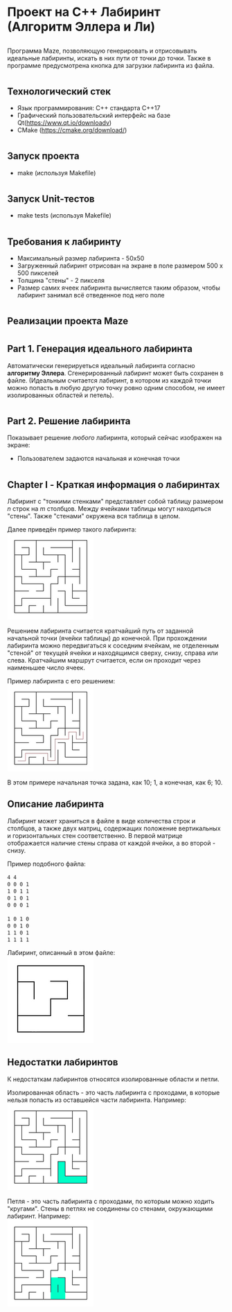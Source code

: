 # Проект на С++ Лабиринт (Алгоритм Эллера и Ли)
##
Программа Maze, позволяющую генерировать и отрисовывать идеальные лабиринты, искать в них пути от точки до точки.
Также в программе предусмотрена кнопка для загрузки лабиринта из файла.

#
## Технологический стек
- Язык программирования: C++ стандарта C++17
- Графический пользовательский интерфейс на базе Qt(https://www.qt.io/downloadv)
- CMake (https://cmake.org/download/)

#
## Запуск проекта 
- make (используя Makefile)
#
## Запуск Unit-тестов
- make tests (используя Makefile)

#
## Требования к лабиринту
- Максимальный размер лабиринта - 50х50
- Загруженный лабиринт отрисован на экране в поле размером 500 x 500 пикселей
- Толщина "стены" - 2 пикселя
- Размер самих ячеек лабиринта вычисляется таким образом, чтобы лабиринт занимал всё отведенное под него поле


#
#
## Реализации проекта Maze

#
## Part 1. Генерация идеального лабиринта

Автоматически генерируеться идеальный лабиринта согласно **алгоритму Эллера**. Сгенерированный лабиринт может быть сохранен в файле.
(Идеальным считается лабиринт, в котором из каждой точки можно попасть в любую другую точку ровно одним способом, не имеет изолированных областей и петель).

#
## Part 2. Решение лабиринта

Показывает решение _любого_ лабиринта, который сейчас изображен на экране:
- Пользователем задаются начальная и конечная точки

#
#   
## Chapter I - Краткая информация о лабиринтах

Лабиринт с "тонкими стенками" представляет собой таблицу размером _n_ строк на _m_ столбцов. 
Между ячейками таблицы могут находиться "стены". Также "стенами" окружена вся таблица в целом. 

Далее приведён пример такого лабиринта: \
![maze](images/maze.jpg)

Решением лабиринта считается кратчайший путь от заданной начальной точки (ячейки таблицы) до конечной. 
При прохождении лабиринта можно передвигаться к соседним ячейкам, не отделенным "стеной" от текущей ячейки и находящимся сверху, снизу, справа или слева. 
Кратчайшим маршрут считается, если он проходит через наименьшее число ячеек.

Пример лабиринта с его решением: \
![solution](images/solution.jpg)

В этом примере начальная точка задана, как 10; 1, а конечная, как 6; 10.

## Описание лабиринта

Лабиринт может храниться в файле в виде количества строк и столбцов, а также двух матриц, содержащих положение вертикальных и горизонтальных стен соответственно. 
В первой матрице отображается наличие стены справа от каждой ячейки, а во второй - снизу. 

Пример подобного файла:  
```
4 4
0 0 0 1
1 0 1 1
0 1 0 1
0 0 0 1

1 0 1 0
0 0 1 0
1 1 0 1
1 1 1 1
```

Лабиринт, описанный в этом файле: \
![maze4](images/maze4.jpg)


## Недостатки лабиринтов

К недостаткам лабиринтов относятся изолированные области и петли.

Изолированная область - это часть лабиринта с проходами, в которые нельзя попасть из оставшейся части лабиринта. Например: \
![isolated](images/isolated.png)

Петля - это часть лабиринта с проходами, по которым можно ходить "кругами". Стены в петлях не соединены со стенами, окружающими лабиринт. Например: \
![loop](images/loop.png)